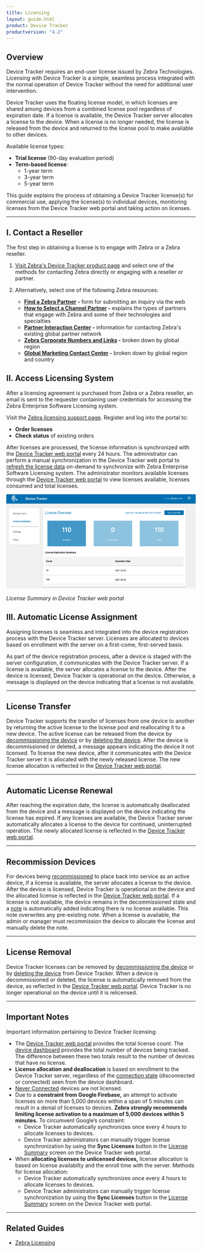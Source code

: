 ```yaml
---
title: Licensing
layout: guide.html
product: Device Tracker
productversion: "4.2"
---
```


## Overview

Device Tracker requires an end-user license issued by Zebra Technologies. Licensing with Device Tracker is a simple, seamless process integrated with the normal operation of Device Tracker without the need for additional user intervention.

Device Tracker uses the floating license model, in which licenses are shared among devices from a combined license pool regardless of expiration date. If a license is available, the Device Tracker server allocates a license to the device. When a license is no longer needed, the license is released from the device and returned to the license pool to make available to other devices.

Available license types:

- **Trial license** (90-day evaluation period)
- **Term-based license**:
  - 1-year term
  - 3-year term
  - 5-year term

This guide explains the process of obtaining a Device Tracker license(s) for commercial use, applying the license(s) to individual devices, monitoring licenses from the Device Tracker web portal and taking action on licenses.

---

## I. Contact a Reseller

The first step in obtaining a license is to engage with Zebra or a Zebra reseller.

1.  [Visit Zebra's Device Tracker product page](https://www.zebra.com/us/en/products/software/mobile-computers/device-tracker.html) and select one of the methods for contacting Zebra directly or engaging with a reseller or partner.
2.  Alternatively, select one of the following Zebra resources:

    * **[Find a Zebra Partner](https://www.zebra.com/us/en/partners/find-a-zebra-partner.html) -** form for submitting an inquiry via the web
    * **[How to Select a Channel Partner](https://www.zebra.com/us/en/partners/find-a-zebra-partner/selecting-the-right-channel-partner.html) -** explains the types of partners that engage with Zebra and some of their technologies and specialties
    * **[Partner Interaction Center](https://www.zebra.com/us/en/partners/partner-interaction-center.html) -** information for contacting Zebra's existing global partner network
    * **[Zebra Corporate Numbers and Links](https://www.zebra.com/us/en/about-zebra/contact-zebra.html) -** broken down by global region
    * **[Global Marketing Contact Center](https://www.zebra.com/us/en/about-zebra/contact-zebra/marketing-contact-center.html) -** broken down by global region and country


## II. Access Licensing System

After a licensing agreement is purchased from Zebra or a Zebra reseller, an email is sent to the requester containing user credentials for accessing the Zebra Enterprise Software Licensing system.

<p>Visit the <a href="https://www.zebra.com/us/en/support-downloads/software-licensing.html">Zebra licensing support page</a>. Register and log into the portal to:</p>

- **Order licenses**
- **Check status** of existing orders

After licenses are processed, the license information <!--from the Zebra license portal--> is synchronized with the <a href="../config/#webportal">Device Tracker web portal</a> every 24 hours. The administrator can perform a manual synchronization in the Device Tracker web portal to <a href="../config/#viewlicenseinformation">refresh the license data</a> on-demand to synchronize with Zebra Enterprise Software Licensing system. The administrator monitors available licenses through the <a href="../config/#webportal">Device Tracker web portal</a> to view licenses available, licenses consumed and total licenses.

<img style="height:250px" src="license.png"/>

_License Summary in Device Tracker web portal_

## III. Automatic License Assignment

Assigning licenses is seamless and integrated into the device registration process with the Device Tracker server. Licenses are allocated to devices based on enrollment with the server on a first-come, first-served basis.

As part of the device registration process, after a device is staged with the server configuration, it communicates with the Device Tracker server. If a license is available, the server allocates a license to the device. After the device is licensed, Device Tracker is operational on the device. Otherwise, a message is displayed on the device indicating that a license is not available.

---

## License Transfer

Device Tracker supports the transfer of licenses from one device to another by returning the active license to the license pool and reallocating it to a new device. The active license can be released from the device by [decommissioning the device](../use/#decommissionrecommissiondevice) or by [deleting the device](../setup/#deletedevice). After the device is decommissioned or deleted, a message appears indicating the device it not licensed. To license the new device, after it communicates with the Device Tracker server it is allocated with the newly released license. The new license allocation is reflected in the <a href="../config/#webportal">Device Tracker web portal</a>.

---

## Automatic License Renewal

After reaching the expiration date, the license is automatically deallocated from the device and a message is displayed on the device indicating the license has expired. If any licenses are available, the Device Tracker server automatically allocates a license to the device for continued, uninterrupted operation. The newly allocated license is reflected in the <a href="../config/#webportal">Device Tracker web portal</a>.

---

## Recommission Devices

<p>For devices being <a href="../use/#recommissionadevice">recommissioned</a> to place back into service as an active device, if a license is available, the server allocates a license to the device. After the device is licensed, Device Tracker is operational on the device and the allocated license is reflected in the <a href="../config/#webportal">Device Tracker web portal</a>. If a license is not available, the device remains in the decommissioned state and a <a  href="../use/#addeditanote">note</a> is automatically added indicating there is no license available. This note overwrites any pre-existing note. When a license is available, the admin or manager must recommission the device to allocate the license and manually delete the note.</p>

---

## License Removal

Device Tracker licenses can be removed by [decommissioning the device](../use/#decommissionrecommissiondevice) or by [deleting the device](../setup/#deletedevice) from Device Tracker. When a device is decommissioned or deleted, the license is automatically removed from the device, as reflected in the <a href="../config/#webportal">Device Tracker web portal</a>. Device Tracker is no longer operational on the device until it is relicensed.

---

## Important Notes

Important information pertaining to Device Tracker licensing:

- The <a href="../config/#webportal">Device Tracker web portal</a> provides the total license count. The <a href="../mgmt/#dashboard">device dashboard</a> provides the total number of devices being tracked. The difference between these two totals result to the number of devices that have no license.
- **License allocation and deallocation** is based on enrollment to the Device Tracker server, regardless of the <a href="../mgmt/#dashboard">connection state</a> (disconnected or connected) seen from the device dashboard.
- [Never Connected](../mgmt/#dashboard) devices are not licensed.
- Due to a **constraint from Google Firebase,** an attempt to activate licenses on more than 5,000 devices within a span of 5 minutes can result in a denial of licenses to devices. **Zebra strongly recommends limiting license activation to a maximum of 5,000 devices within 5 minutes.** To circumvent Google’s constraint:
  - Device Tracker automatically synchronizes once every 4 hours to allocate licenses to devices.
  - Device Tracker administrators can manually trigger license synchronization by using the **Sync Licenses** button in the [License Summary](../config/#viewlicenseinformation) screen on the Device Tracker web portal.
- When **allocating licenses to unlicensed devices,** license allocation is based on license availabilty and the enroll time with the server. Methods for license allocation:
  - Device Tracker automatically synchronizes once every 4 hours to allocate licenses to devices.
  - Device Tracker administrators can manually trigger license synchronization by using the **Sync Licenses** button in the [License Summary](../config/#viewlicenseinformation) screen on the Device Tracker web portal.

---

## Related Guides

- [Zebra Licensing](https://www.zebra.com/us/en/support-downloads/software-licensing.html)

